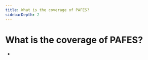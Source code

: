 ```yaml
---
title: What is the coverage of PAFES?
sidebarDepth: 2
---
```


# What is the coverage of PAFES?


 - 
